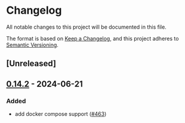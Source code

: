 # Changelog
All notable changes to this project will be documented in this file.

The format is based on [Keep a Changelog](https://keepachangelog.com/en/1.0.0/),
and this project adheres to [Semantic Versioning](https://semver.org/spec/v2.0.0.html).

## [Unreleased]

## [0.14.2](https://github.com/saveoursecrets/sdk/compare/sos-protocol-v0.14.1...sos-protocol-v0.14.2) - 2024-06-21

### Added
- add docker compose support ([#463](https://github.com/saveoursecrets/sdk/pull/463))
